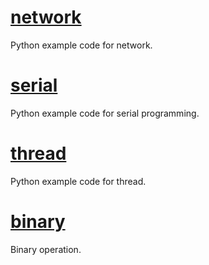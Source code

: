 # [network](network)
Python example code for network.

# [serial](serial)
Python example code for serial programming.

# [thread](thread)
Python example code for thread.

# [binary](binary.md)
Binary operation.
